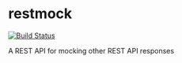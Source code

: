 # restmock
[![Build Status](https://travis-ci.org/lucasfarre/restmock.svg?branch=develop)](https://travis-ci.org/lucasfarre/restmock)

A REST API for mocking other REST API responses

